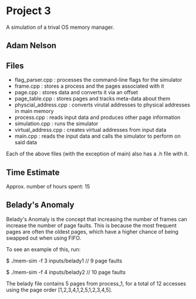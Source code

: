 # Project 3

A simulation of a trival OS memory manager.

## Adam Nelson
## Files

- flag_parser.cpp : processes the command-line flags for the simulator
- frame.cpp : stores a process and the pages associated with it
- page.cpp : stores data and converts it via an offset
- page_table.cpp : stores pages and tracks meta-data about them
- physcial_address.cpp : converts virutal addresses to physical addresses in main memory
- process.cpp : reads input data and produces other page information
- simulation.cpp : runs the simulator
- virtual_address.cpp : creates virtual addresses from input data
- main.cpp : reads the input data and calls the simulator to perform on said data

Each of the above files (with the exception of main) also has a .h file with it.

## Time Estimate
Approx. number of hours spent: 15

## Belady's Anomaly
Belady's Anomaly is the concept that increasing the number of frames can increase the number of page faults. This is because the most frequent pages are often the oldest pages, which have a higher chance of being swapped out when using FIFO.

To see an example of this, run:

$ ./mem-sim -f 3 inputs/belady1    // 9 page faults

$ ./mem-sim -f 4 inputs/belady2    // 10 page faults

The belady file contains 5 pages from process_1, for a total of 12 accesses using the page order [1,2,3,4,1,2,5,1,2,3,4,5].
